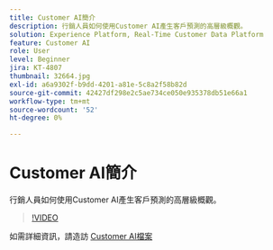 ```yaml
---
title: Customer AI簡介
description: 行銷人員如何使用Customer AI產生客戶預測的高層級概觀。
solution: Experience Platform, Real-Time Customer Data Platform
feature: Customer AI
role: User
level: Beginner
jira: KT-4807
thumbnail: 32664.jpg
exl-id: a6a9302f-b9dd-4201-a81e-5c8a2f58b82d
source-git-commit: 42427df298e2c5ae734ce050e935378db51e66a1
workflow-type: tm+mt
source-wordcount: '52'
ht-degree: 0%

---
```


# Customer AI簡介

行銷人員如何使用Customer AI產生客戶預測的高層級概觀。

>[!VIDEO](https://video.tv.adobe.com/v/32664?quality=12&learn=on)

如需詳細資訊，請造訪 [Customer AI檔案](https://experienceleague.adobe.com/docs/experience-platform/intelligent-services/customer-ai/overview.html)
